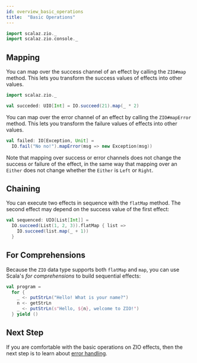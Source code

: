 ```yaml
---
id: overview_basic_operations
title:  "Basic Operations"
---
```


```scala mdoc:invisible
import scalaz.zio._
import scalaz.zio.console._
```

## Mapping

You can map over the success channel of an effect by calling the `ZIO#map` method. This lets you transform the success values of effects into other values.

```scala mdoc:silent
import scalaz.zio._

val succeded: UIO[Int] = IO.succeed(21).map(_ * 2)
```

You can map over the error channel of an effect by calling the `ZIO#mapError` method. This lets you transform the failure values of effects into other values.

```scala mdoc:silent
val failed: IO[Exception, Unit] = 
  IO.fail("No no!").mapError(msg => new Exception(msg))
```

Note that mapping over success or error channels does not change the success or failure of the effect, in the same way that mapping over an `Either` does not change whether the `Either` is `Left` or `Right`.

## Chaining

You can execute two effects in sequence with the `flatMap` method. The second effect may depend on the success value of the first effect:

```scala mdoc:silent
val sequenced: UIO[List[Int]] = 
  IO.succeed(List(1, 2, 3)).flatMap { list =>
    IO.succeed(list.map(_ + 1))
  }
```

## For Comprehensions

Because the `ZIO` data type supports both `flatMap` and `map`, you can use Scala's _for comprehensions_ to build sequential effects:

```scala mdoc:silent
val program = 
  for {
    _ <- putStrLn("Hello! What is your name?")
    n <- getStrLn
    _ <- putStrLn(s"Hello, ${n}, welcome to ZIO!")
  } yield ()
```

## Next Step

If you are comfortable with the basic operations on ZIO effects, then the next step is to learn about [error handling](handling_errors.md).
